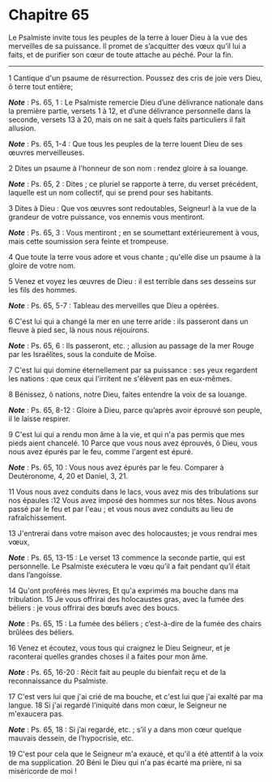 # Chapitre 65

Le Psalmiste invite tous les peuples de la terre à louer Dieu à la vue des merveilles de sa puissance.
Il promet de s’acquitter des vœux qu’il lui a faits, et de purifier son cœur de toute attache au péché.
Pour la fin.

***

1 Cantique d'un psaume de résurrection. Poussez des cris de joie vers Dieu, ô terre tout entière;

***Note*** :  Ps. 65, 1 : Le Psalmiste remercie Dieu d’une délivrance nationale dans la première partie, versets 1 à 12, et d’une délivrance personnelle dans la seconde, versets 13 à 20, mais on ne sait à quels faits particuliers il fait allusion.

***Note*** :  Ps. 65, 1-4 : Que tous les peuples de la terre louent Dieu de ses œuvres merveilleuses.


2 Dites un psaume à l'honneur de son nom : rendez gloire à sa louange.

***Note*** :  Ps. 65, 2 : Dites ; ce pluriel se rapporte à terre, du verset précédent, laquelle est un nom collectif, qui se prend pour ses habitants.

3 Dites à Dieu : Que vos œuvres sont redoutables, Seigneur! à la vue de la grandeur de votre puissance, vos ennemis vous mentiront.

***Note*** :  Ps. 65, 3 : Vous mentiront ; en se soumettant extérieurement à vous, mais cette soumission sera feinte et trompeuse.

4 Que toute la terre vous adore et vous chante ; qu'elle dise un psaume à la gloire de votre nom.


5 Venez et voyez les œuvres de Dieu : il est terrible dans ses desseins sur les fils des hommes.

***Note*** :  Ps. 65, 5-7 : Tableau des merveilles que Dieu a opérées.

6 C'est lui qui a changé la mer en une terre aride : ils passeront dans un fleuve à pied sec, là nous nous réjouirons.

***Note*** :  Ps. 65, 6 : Ils passeront, etc. ; allusion au passage de la mer Rouge par les Israélites, sous la conduite de Moïse.

7 C'est lui qui domine éternellement par sa puissance : ses yeux regardent les nations : que ceux qui l'irritent ne s'élèvent pas en eux-mêmes.


8 Bénissez, ô nations, notre Dieu, faites entendre la voix de sa louange.

***Note*** :  Ps. 65, 8-12 : Gloire à Dieu, parce qu’après avoir éprouvé son peuple, il le laisse respirer.

9 C'est lui qui a rendu mon âme à la vie, et qui n'a pas permis que mes pieds aient chancelé. 10 Parce que vous nous avez éprouvés, ô Dieu, vous nous avez épurés par le feu, comme l'argent est épuré.

***Note*** :  Ps. 65, 10 : Vous nous avez épurés par le feu. Comparer à Deutéronome, 4, 20 et Daniel, 3, 21.

11 Vous nous avez conduits dans le lacs, vous avez mis des tribulations sur nos épaules :12 Vous avez imposé des hommes sur nos têtes. Nous avons passé par le feu et par l'eau ; et vous nous avez conduits au lieu de rafraîchissement.


13 J'entrerai dans votre maison avec des holocaustes; je vous rendrai mes vœux,

***Note*** :  Ps. 65, 13-15 : Le verset 13 commence la seconde partie, qui est personnelle. Le Psalmiste exécutera le vœu qu’il a fait pendant qu’il était dans l’angoisse.

14 Qu'ont proférés mes lèvres, Et qu'a exprimés ma bouche dans ma tribulation. 15 Je vous offrirai des holocaustes gras, avec la fumée des béliers : je vous offrirai des bœufs avec des boucs.

***Note*** :  Ps. 65, 15 : La fumée des béliers ; c’est-à-dire de la fumée des chairs brûlées des béliers.


16 Venez et écoutez, vous tous qui craignez le Dieu Seigneur, et je raconterai quelles grandes choses il a faites pour mon âme.

***Note*** :  Ps. 65, 16-20 : Récit fait au peuple du bienfait reçu et de la reconnaissance du Psalmiste.

17 C'est vers lui que j'ai crié de ma bouche, et c'est lui que j'ai exalté par ma langue. 18 Si j'ai regardé l'iniquité dans mon cœur, le Seigneur ne m'exaucera pas.

***Note*** :  Ps. 65, 18 : Si j’ai regardé, etc. ; s’il y a dans mon cœur quelque mauvais dessein, de l’hypocrisie, etc.

19 C'est pour cela que le Seigneur m'a exaucé, et qu'il a été attentif à la voix de ma supplication. 20 Béni le Dieu qui n'a pas écarté ma prière, ni sa miséricorde de moi !


